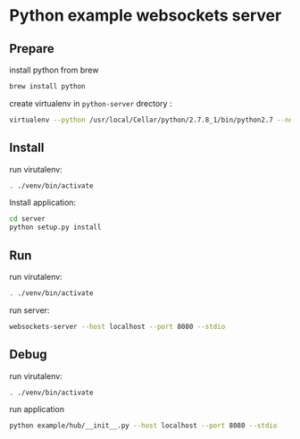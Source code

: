 # Python example websockets server

## Prepare

install python from brew

```bash
brew install python
```

create virtualenv in `python-server` drectory :

```bash
virtualenv --python /usr/local/Cellar/python/2.7.8_1/bin/python2.7 --no-site-packages venv
```

## Install

run virutalenv:

```bash
. ./venv/bin/activate
```

Install application:

```bash
cd server
python setup.py install
```

## Run

run virutalenv:

```bash
. ./venv/bin/activate
```

run server:

```bash
websockets-server --host localhost --port 8080 --stdio
```

## Debug

run virutalenv:

```bash
. ./venv/bin/activate
```

run application

```bash
python example/hub/__init__.py --host localhost --port 8080 --stdio
```



